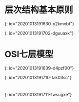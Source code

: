# 层次结构基本原则
{: id="20201013191630-y2kmxbt"}

{: id="20201013191702-dguuaxk"}

# OSI七层模型
{: id="20201013191639-d4pzf00"}

{: id="20201013191710-tak03sc"}

#
{: id="20201013191711-1wsugxe"}
